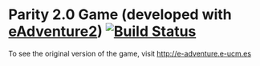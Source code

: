 Parity 2.0 Game (developed with [eAdventure2](https://github.com/e-ucm/ead/))  [![Build Status](https://travis-ci.org/e-ucm/parity2.0.png)](https://travis-ci.org/e-ucm/parity2.0)
===
To see the original version of the game, visit http://e-adventure.e-ucm.es
